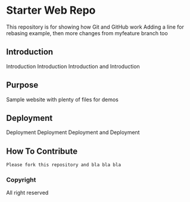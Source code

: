# Starter Web Repo

This repository is for showing how Git and GitHub work
Adding a line for rebasing example, then more changes from myfeature branch too

## Introduction
 Introduction Introduction Introduction and Introduction
## Purpose

Sample website with plenty of files for demos

## Deployment

Deployment Deployment Deployment and Deployment



## How To Contribute

    Please fork this repository and bla bla bla

### Copyright
   All right reserved

